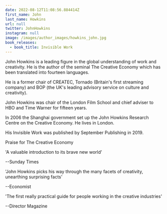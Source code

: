 ```yaml
---
date: 2022-08-12T11:08:56.884414Z
first_name: John
last_name: Howkins
url: null
twitter: JohnHowkins
instagram: null
image: /images/author_images/howkins_john.jpg
book_releases:
  - book_title: Invisible Work
---
```

John Howkins is a leading figure in the global understanding of work and creativity. He is the author of the seminal The Creative Economy which has been translated into fourteen languages.

He is a former chair of CREATEC, Tornado (Britain's first streaming company) and BOP  (the UK's leading advisory service on culture and creativity).

John Howkins was chair of the London Film School and chief adviser to HBO and Time Warner for fifteen years.

In 2006 the Shanghai government set up the John Howkins Research Centre on the Creative Economy. He lives in London.

His Invisible Work was published by September Publishing in 2019.

Praise for The Creative Economy

'A valuable introduction to its brave new world'

--Sunday Times

'John Howkins picks his way through the many facets of creativity, unearthing surprising facts'

--Economist

'The first really practical guide for people working in the creative industries'

--Director Magazine